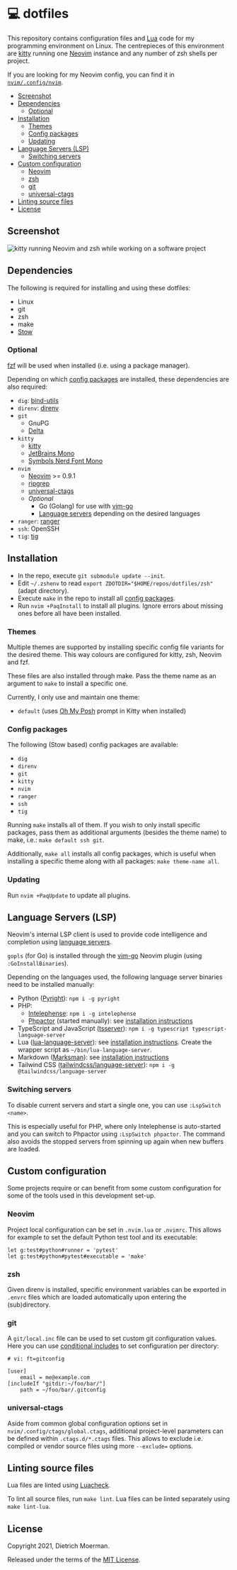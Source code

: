 # 💻 dotfiles

This repository contains configuration files and [Lua](https://neovim.io/doc/user/lua.html) code for my programming environment on Linux.
The centrepieces of this environment are [kitty](https://sw.kovidgoyal.net/kitty/) running one [Neovim](https://neovim.io/) instance and any number of zsh shells per project.

If you are looking for my Neovim config, you can find it in [`nvim/.config/nvim`](nvim/.config/nvim).

<!-- START doctoc generated TOC please keep comment here to allow auto update -->
<!-- DON'T EDIT THIS SECTION, INSTEAD RE-RUN doctoc TO UPDATE -->

- [Screenshot](#screenshot)
- [Dependencies](#dependencies)
  - [Optional](#optional)
- [Installation](#installation)
  - [Themes](#themes)
  - [Config packages](#config-packages)
  - [Updating](#updating)
- [Language Servers (LSP)](#language-servers-lsp)
  - [Switching servers](#switching-servers)
- [Custom configuration](#custom-configuration)
  - [Neovim](#neovim)
  - [zsh](#zsh)
  - [git](#git)
  - [universal-ctags](#universal-ctags)
- [Linting source files](#linting-source-files)
- [License](#license)

<!-- END doctoc generated TOC please keep comment here to allow auto update -->

## Screenshot

![kitty running Neovim and zsh while working on a software project](https://github.com/dietrichm/dotfiles/assets/214730/b53a9e18-07de-45bc-9ea6-b5f1186a866e)

## Dependencies

The following is required for installing and using these dotfiles:

 * Linux
 * git
 * zsh
 * make
 * [Stow](http://www.gnu.org/software/stow/)

### Optional

[fzf](https://github.com/junegunn/fzf) will be used when installed (i.e. using a package manager).

Depending on which [config packages](#config-packages) are installed, these dependencies are also required:

 * `dig`: [bind-utils](https://github.com/tigeli/bind-utils)
 * `direnv`: [direnv](https://direnv.net/)
 * `git`
     * GnuPG
     * [Delta](https://github.com/dandavison/delta)
 * `kitty`
     * [kitty](https://sw.kovidgoyal.net/kitty/)
     * [JetBrains Mono](https://github.com/JetBrains/JetBrainsMono)
     * [Symbols Nerd Font Mono](https://github.com/ryanoasis/nerd-fonts/releases)
 * `nvim`
     * [Neovim](https://neovim.io/) >= 0.9.1
     * [ripgrep](https://github.com/BurntSushi/ripgrep)
     * [universal-ctags](http://ctags.io/)
     * _Optional_
         * Go (Golang) for use with [vim-go](https://github.com/fatih/vim-go)
         * [Language servers](#language-servers-lsp) depending on the desired languages
 * `ranger`: [ranger](https://github.com/ranger/ranger)
 * `ssh`: OpenSSH
 * `tig`: [tig](https://jonas.github.io/tig/)

## Installation

 * In the repo, execute `git submodule update --init`.
 * Edit `~/.zshenv` to read `export ZDOTDIR="$HOME/repos/dotfiles/zsh"` (adapt directory).
 * Execute `make` in the repo to install all [config packages](#config-packages).
 * Run `nvim +PaqInstall` to install all plugins. Ignore errors about missing ones before all have been installed.

### Themes

Multiple themes are supported by installing specific config file variants for the desired theme. This way colours are configured for kitty, zsh, Neovim and fzf.

These files are also installed through make. Pass the theme name as an argument to `make` to install a specific one.

Currently, I only use and maintain one theme:

* `default` (uses [Oh My Posh](https://ohmyposh.dev/) prompt in Kitty when installed)

### Config packages

The following (Stow based) config packages are available:

* `dig`
* `direnv`
* `git`
* `kitty`
* `nvim`
* `ranger`
* `ssh`
* `tig`

Running `make` installs all of them.
If you wish to only install specific packages, pass them as additional arguments (besides the theme name) to make, i.e.: `make default ssh git`.

Additionally, `make all` installs all config packages, which is useful when installing a specific theme along with all packages: `make theme-name all`.

### Updating

Run `nvim +PaqUpdate` to update all plugins.

## Language Servers (LSP)

Neovim's internal LSP client is used to provide code intelligence and completion using [language servers](https://langserver.org/).

`gopls` (for Go) is installed through the [vim-go](https://github.com/fatih/vim-go) Neovim plugin (using `:GoInstallBinaries`).

Depending on the languages used, the following language server binaries need to be installed manually:

* Python ([Pyright](https://github.com/Microsoft/pyright)): `npm i -g pyright`
* PHP:
  * [Intelephense](https://intelephense.com/): `npm i -g intelephense`
  * [Phpactor](https://github.com/phpactor/phpactor) (started manually): see [installation instructions](https://phpactor.readthedocs.io/en/master/usage/standalone.html#global-installation)
* TypeScript and JavaScript ([tsserver](https://github.com/theia-ide/typescript-language-server)): `npm i -g typescript typescript-language-server`
* Lua ([lua-language-server](https://github.com/luals/lua-language-server)): see [installation instructions](https://github.com/luals/lua-language-server/wiki/Getting-Started#command-line). Create the wrapper script as `~/bin/lua-language-server`.
* Markdown ([Marksman](https://github.com/artempyanykh/marksman)): see [installation instructions](https://github.com/artempyanykh/marksman/blob/main/docs/install.md)
* Tailwind CSS ([tailwindcss/language-server](https://github.com/tailwindlabs/tailwindcss-intellisense)): `npm i -g @tailwindcss/language-server`

### Switching servers

To disable current servers and start a single one, you can use `:LspSwitch <name>`.

This is especially useful for PHP, where only Intelephense is auto-started and you can switch to Phpactor using `:LspSwitch phpactor`.
The command also avoids the stopped servers from spinning up again when new buffers are loaded.

## Custom configuration

Some projects require or can benefit from some custom configuration for some of the tools used in this development set-up.

### Neovim

Project local configuration can be set in `.nvim.lua` or `.nvimrc`.
This allows for example to set the default Python test tool and its executable:

```viml
let g:test#python#runner = 'pytest'
let g:test#python#pytest#executable = 'make'
```

### zsh

Given direnv is installed, specific environment variables can be exported in `.envrc` files which are loaded automatically upon entering the (sub)directory.

### git

A `git/local.inc` file can be used to set custom git configuration values.
Here you can use [conditional includes](https://git-scm.com/docs/git-config#_conditional_includes) to set configuration per directory:

```gitconfig
# vi: ft=gitconfig

[user]
	email = me@example.com
[includeIf "gitdir:~/foo/bar/"]
	path = ~/foo/bar/.gitconfig
```

### universal-ctags

Aside from common global configuration options set in `nvim/.config/ctags/global.ctags`, additional project-level parameters can be defined within `.ctags.d/*.ctags` files. This allows to exclude i.e. compiled or vendor source files using more `--exclude=` options.

## Linting source files

Lua files are linted using [Luacheck](https://github.com/luarocks/luacheck).

To lint all source files, run `make lint`. Lua files can be linted separately using `make lint-lua`.

## License

Copyright 2021, Dietrich Moerman.

Released under the terms of the [MIT License](LICENSE).
